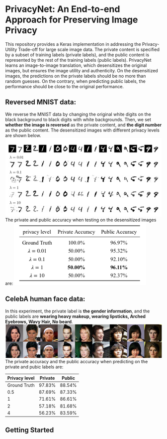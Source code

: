 # PrivacyNet: An End-to-end Approach for Preserving Image Privacy
This repository provides a Keras implementation in addressing the Privacy-Utility Trade-off for large scale image data.
The private content is specified by a subset of training labels (private labels), and the public content is represented
by the rest of the training labels (public labels).
PrivacyNet learns an image-to-image translation, which desensitizes the original images, but ensures the image utility
and authenticity. On the desensitized images, the predictions on the private labels should be no more than random guesses.
On the contrary, when predicting public labels, the performance should be close to the original performance.
## Reversed MNIST data:
We reverse the MNIST data by changing the original white digits on the black background to black digits with white backgrounds.
Then, we set **whether the image is reversed** as the private content, and **the digit number** as the public content.
The desensitized images with different privacy levels are shown below.
![alt text](/privacynet_images/reversed_mnist_privacynet.png)
The private and public accuracy when testing on the desensitized images are:
![alt text](/privacynet_images/reversed_mnist_accuracy.png)

## CelebA human face data:
In this experiment, the private label is **the gender information**, and the public labels are **wearing heavy makeup,
wearing lipsticks, Arched Eyebrows, Wavy Hair, No beard**.
![alt text](/privacynet_images/new_celeba.png)
The private accuracy and the public accuracy when predicting on the private and pubic labels are:

Privacy level | Private |   Public
------------- | ------- | ----------
Ground Truth  |  97.83% |   88.54%
     0.5      |  87.69% |   87.33%
      1       |  71.61% |   86.61%
      2       |  57.18% |   81.68%
      4       |  56.23% |   83.59%


## Getting Started
